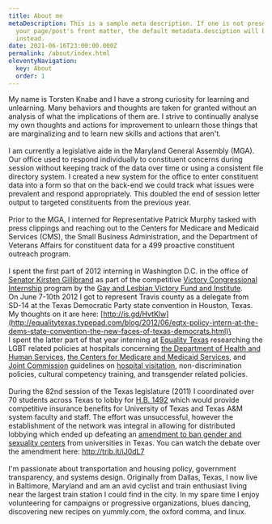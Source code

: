 ```yaml
---
title: About me
metaDescription: This is a sample meta description. If one is not present in
  your page/post's front matter, the default metadata.desciption will be used
  instead.
date: 2021-06-16T23:00:00.000Z
permalink: /about/index.html
eleventyNavigation:
  key: About
  order: 1
---
```

My name is Torsten Knabe and I have a strong curiosity for learning and unlearning. Many behaviors and thoughts are taken for granted without an analysis of what the implications of them are. I strive to continually analyse my own thoughts and actions for improvement to unlearn those things that are marginalizing and to learn new skills and actions that aren't.\
\
I am currently a legislative aide in the Maryland General Assembly (MGA). Our office used to respond individually to constituent concerns during session without keeping track of the data over time or using a consistent file directory system. I created a new system for the office to enter constituent data into a form so that on the back-end we could track what issues were prevalent and respond appropriately. This doubled the end of session letter output to targeted constituents from the previous year.\
\
Prior to the MGA, I interned for Representative Patrick Murphy tasked with press clippings and reaching out to the Centers for Medicare and Medicaid Services (CMS), the Small Business Administration, and the Department of Veterans Affairs for constituent data for a 499 proactive constituent outreach program.\
\
I spent the first part of 2012 interning in Washington D.C. in the office of [Senator K](http://gillibrand.senate.gov)[irsten Gillibrand](http://gillibrand.senate.gov) as part of the competitive [Victory Congressional Internship](http://www.victoryinstitute.org/vci) program by the [Gay and Lesbian Victory Fund](http://www.victoryfund.org)[ and Institute](http://www.victoryinstitute.org). On June 7-10th 2012 I got to represent Travis county as a delegate from SD-14 at the Texas Democratic Party state convention in Houston, Texas. My thoughts on it are here: [http://is.gd/HvtKlw](http://equalitytexas.typepad.com/blog/2012/06/eqtx-policy-intern-at-the-dems-state-convention-the-new-faces-of-texas-democrats.html)\
\
I spent the latter part of that year interning at [Equality Texas](http://www.equalitytexas.org) researching the LGBT related policies at hospitals concerning [the Department of Health and Human Services](http://www.hhs.gov), [the Centers for Medicare and Medicaid Services](http://www.cms.gov/), and [Joint Commission](http://www.jointcommission.org/) guidelines on [hospital visitation](http://metroweekly.com/poliglot/2010-29194_PI.pdf), non-discrimination policies, cultural competency training, and transgender related policies.\
\
During the 82nd session of the Texas legislature (2011) I coordinated over 70 students across Texas to lobby for [H.B. 1492](http://www.capitol.state.tx.us/tlodocs/82R/billtext/html/HB01492I.htm) which would provide competitive insurance benefits for University of Texas and Texas A&M system faculty and staff. The effort was unsuccessful, however the establishment of the network was integral in allowing for distributed lobbying which ended up defeating an [amendment to ban gender and sexuality centers](http://www.legis.state.tx.us/tlodocs/821/amendments/faspdf/SB00001H2148.PDF) from universities in Texas. You can watch the debate over the amendment here: <http://trib.it/iJ0dL7>\
\
I'm passionate about transportation and housing policy, government transparency, and systems design. Originally from Dallas, Texas, I now live in Baltimore, Maryland and am an avid cyclist and train enthusiast living near the largest train station I could find in the city. In my spare time I enjoy volunteering for campaigns or progressive organizations, blues dancing, discovering new recipes on yummly.com, the oxford comma, and linux.
